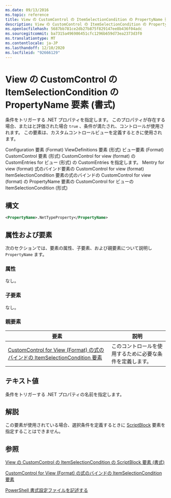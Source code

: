 ```yaml
---
ms.date: 09/13/2016
ms.topic: reference
title: View の CustomControl の ItemSelectionCondition の PropertyName 要素 (書式)
description: View の CustomControl の ItemSelectionCondition の PropertyName 要素 (書式)
ms.openlocfilehash: 5687bb781ce2db27b875f829147ee8b436f04adc
ms.sourcegitcommit: ba7315a496986451cfc1296b659d73ea2373d3f0
ms.translationtype: MT
ms.contentlocale: ja-JP
ms.lasthandoff: 12/10/2020
ms.locfileid: "92666129"
---
```

# <a name="propertyname-element-for-itemselectioncondition-for-customcontrol-for-view-format"></a>View の CustomControl の ItemSelectionCondition の PropertyName 要素 (書式)

条件をトリガーする .NET プロパティを指定します。 このプロパティが存在する場合、またはと評価された場合 `true` 、条件が満たされ、コントロールが使用されます。 この要素は、カスタムコントロールビューを定義するときに使用されます。

Configuration 要素 (Format) ViewDefinitions 要素 (形式) ビュー要素 (Format) CustomControl 要素 (形式) CustomControl for view (format) の CustomEntries for ビュー (形式) の CustomEntries を指定します。 Mentry for view (format) 式のバインド要素の CustomControl for view (format) ItemSelectionCondition 要素の式のバインドの CustomControl for view (format) の PropertyName 要素の CustomControl for ビューの ItemSelectionCondition (形式)

## <a name="syntax"></a>構文

```xml
<PropertyName>.NetTypeProperty</PropertyName>
```

## <a name="attributes-and-elements"></a>属性および要素

次のセクションでは、要素の属性、子要素、および親要素について説明し `PropertyName` ます。

### <a name="attributes"></a>属性

なし。

### <a name="child-elements"></a>子要素

なし。

### <a name="parent-elements"></a>親要素

|要素|説明|
|-------------|-----------------|
|[CustomControl for View (Format) の式のバインドの ItemSelectionCondition 要素](./itemselectioncondition-element-for-expressionbinding-for-customcontrol-format.md)|このコントロールを使用するために必要な条件を定義します。|

## <a name="text-value"></a>テキスト値

条件をトリガーする .NET プロパティの名前を指定します。

## <a name="remarks"></a>解説

この要素が使用されている場合、選択条件を定義するときに [ScriptBlock](./scriptblock-element-for-itemselectioncondition-for-customcontrol-for-view-format.md) 要素を指定することはできません。

## <a name="see-also"></a>参照

[View の CustomControl の ItemSelectionCondition の ScriptBlock 要素 (書式)](./scriptblock-element-for-itemselectioncondition-for-customcontrol-for-view-format.md)

[CustomControl for View (Format) の式のバインドの ItemSelectionCondition 要素](./itemselectioncondition-element-for-expressionbinding-for-customcontrol-format.md)

[PowerShell 書式設定ファイルを記述する](./writing-a-powershell-formatting-file.md)
